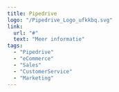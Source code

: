 ```yaml
---
title: Pipedrive
logo: "/Pipedrive_Logo_ufkkbq.svg"
link:
  url: "#"
  text: "Meer informatie"
tags:
  - "Pipedrive"
  - "eCommerce"
  - "Sales"
  - "CustomerService"
  - "Marketing"
---
```

